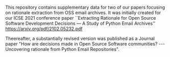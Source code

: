 This repository contains supplementary data for two of our papers focusing on rationale extraction from OSS email archives. 
It was initially created for our ICSE 2021 conference paper
``Extracting Rationale for Open Source Software Development Decisions — A Study of Python Email Archives''
https://arxiv.org/pdf/2102.05232.pdf

Theereafter, a substantially revised version was published as a Journal paper "How are decisions made in Open Source Software communities?  --- Uncovering rationale from Python Email Repositories". 
